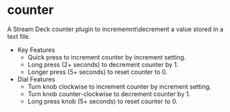 # counter

A Stream Deck counter plugin to incrememnt\decrement a value stored in a text file.

- Key Features
  - Quick press to increment counter by increment setting.
  - Long press (2+ seconds) to decrement counter by 1.
  - Longer press (5+ seconds) to reset counter to 0.
- Dial Features
  - Turn knob clockwise to increment counter by increment setting.
  - Turn knob counter-clockwise to decrement counter by 1.
  - Long press knob (5+ seconds) to reset counter to 0.
